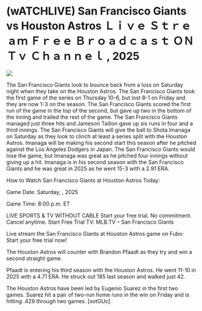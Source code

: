 # (wATCHLIVE) San Francisco Giants vs Houston Astros Ｌｉｖｅ Ｓｔｒｅａｍ Ｆｒｅｅ Ｂｒｏａｄｃａｓｔ ＯＮ Ｔｖ Ｃｈａｎｎｅｌ , 2025  
  
  
[![](https://i.imgur.com/qSNzIqt.png)](https://movie.rssnews.media/hpQCYOcUA.php)  
  
The San Francisco Giants look to bounce back from a loss on Saturday night when they take on the Houston Astros. The San Francisco Giants took the first game of the series on Thursday 10-6, but lost 8-1 on Friday and they are now 1-3 on the season. The San Francisco Giants scored the first run of the game in the top of the second, but gave up two in the bottom of the inning and trailed the rest of the game. The San Francisco Giants managed just three hits and Jameson Taillon gave up six runs in four and a third innings. The San Francisco Giants will give the ball to Shota Imanaga on Saturday as they look to clinch at least a series split with the Houston Astros. Imanaga will be making his second start this season after he pitched against the Los Angeles Dodgers in Japan. The San Francisco Giants would lose the game, but Imanaga was great as he pitched four innings without giving up a hit. Imanaga is in his second season with the San Francisco Giants and he was great in 2025 as he went 15-3 with a 2.91 ERA.

How to Watch San Francisco Giants at Houston Astros Today:

Game Date: Saturday, , 2025

Game Time: 8:00 p.m. ET

LIVE SPORTS & TV WITHOUT CABLE
Start your free trial. No commitment. Cancel anytime.
Start Free Trial
TV: MLB.TV – San Francisco Giants

Live stream the San Francisco Giants at Houston Astros game on Fubo: Start your free trial now!

The Houston Astros will counter with Brandon Pfaadt as they try and win a second straight game.

Pfaadt is entering his third season with the Houston Astros. He went 11-10 in 2025 with a 4.71 ERA. He struck out 185 last season and walked just 42.

The Houston Astros have been led by Eugenio Suarez in the first two games. Suarez hit a pair of two-run home runs in the win on Friday and is hitting .429 through two games. [xotOUc]